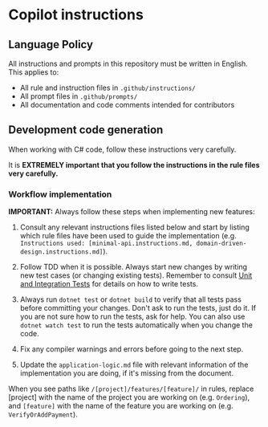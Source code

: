 # Copilot instructions

## Language Policy

All instructions and prompts in this repository must be written in English. This applies to:

- All rule and instruction files in `.github/instructions/`
- All prompt files in `.github/prompts/`
- All documentation and code comments intended for contributors

## Development code generation

When working with C# code, follow these instructions very carefully.

It is **EXTREMELY important that you follow the instructions in the rule files very carefully.**

### Workflow implementation

**IMPORTANT:** Always follow these steps when implementing new features:

1. Consult any relevant instructions files listed below and start by listing which rule files have been used to guide the implementation (e.g. `Instructions used: [minimal-api.instructions.md, domain-driven-design.instructions.md]`).

2. Follow TDD when it is possible. Always start new changes by writing new test cases (or changing existing tests).
   Remember to consult [Unit and Integration Tests](./instructions/unit-and-integration-tests.instructions.md) for details on how to write tests.

3. Always run `dotnet test` or `dotnet build` to verify that all tests pass before committing your changes.
   Don't ask to run the tests, just do it. If you are not sure how to run the tests, ask for help.
   You can also use `dotnet watch test` to run the tests automatically when you change the code.

4. Fix any compiler warnings and errors before going to the next step.

5. Update the `application-logic.md` file with relevant information of the implementation you are doing, if it's missing from the document.

When you see paths like `/[project]/features/[feature]/` in rules, replace [project] with the name of the project you are working on (e.g. `Ordering`), and `[feature]` with the name of the feature you are working on (e.g. `VerifyOrAddPayment`).
